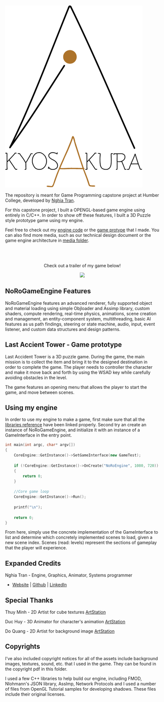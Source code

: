 ![NoRo Logo](/Media/logo.png)

The repository is meant for Game Programming capstone project at Humber College, developed by [Nghia Tran](http://kyosakura94.com/). 

For this capstone project, I built a OPENGL-based game engine using entirely in C/C++. In order to show off these features, I built a 3D Puzzle style prototype game using my engine.

Feel free to check out my [engine code](NoRoEngine/NoRoEngine/Engine/) or the [game protype](NoRoEngine/NoRoEngine/Game/) that I made. You can also find more media, such as our technical design document or the game engine architecture in [media folder](/Media).
<br></br>
<br></br>
<p align="center">Check out a trailer of my game below!</p>
<p align="center"><a href="https://youtu.be/c22WljzI1EA"><img src="http://i3.ytimg.com/vi/c22WljzI1EA/maxresdefault.jpg"></a></p>

## NoRoGameEngine Features

NoRoGameEngine features an advanced renderer, fully supported object and material loading using simple Objloader and Assimp library, custom shaders, compute rendering, real-time physics, animations, scene creation and management, an entity-component system, multithreading, basic AI features as us path findings, steering or state machine, audio, input,  event listener, and custom data structures and design patterns. 

## Last Accient Tower - Game prototype

Last Accident Tower is a 3D puzzle game. During the game, the main mission is to collect the item and bring it to the designed destination in order to complete the game. The player needs to controller the character and make it move back and forth by using the WSAD key while carefully avoiding obstacles in the level. 

The game features an opening menu that allows the player to start the game, and move between scenes.

## Using my engine

In order to use my engine to make a game, first make sure that all the [libraries reference](NoRoEngine/CopyRight/UsingLibraries) have been linked properly. Second try an create an instance of NoRoGameEngine, and initialize it with an instance of a GameInterface in the entry point.

```C++
int main(int argc, char* argv[]) 
{
	CoreEngine::GetInstance()->SetGameInterface(new GameTest);

	if (!CoreEngine::GetInstance()->OnCreate("NoRoEngine", 1080, 720))
	{
		return 0;
	}

	//Core game loop
	CoreEngine::GetInstance()->Run();

	printf("\n");

	return 0;
}
```

From here, simply use the concrete implementation of the GameInterface to list and determine which concretely implemented scenes to load, given a new scene index. Scenes (read: levels) represent the sections of gameplay that the player will experience.

## Expanded Credits

Nghia Tran - Engine, Graphics, Animator, Systems programmer
  * [Website](http://kyosakura94.com) | [Github](https://github.com/kyosakura94) | [LinkedIn](https://www.linkedin.com/in/nghiatran-0494/)

## Special Thanks

Thuy Minh - 2D Artist for cube textures  [ArtStation](http://kyosakura94.com)

Duc Huy - 3D Animator for character's animation [ArtStation](http://kyosakura94.com)

Do Quang - 2D Artist for background image [ArtStation](https://www.artstation.com/artwork/B1Wv8m)


## Copyrights

I've also included copyright notices for all of the assets include background images, textures, sound, etc. that I used in the game. They can be found in the copyright pdf in this folder.

I used a few C++ libraries to help build our engine, including FMOD, Nlohmann's JSON library, AssImp, Network Protocols and I used a number of files from OpenGL Tutorial samples for developing shadows. These files include their original licenses.
